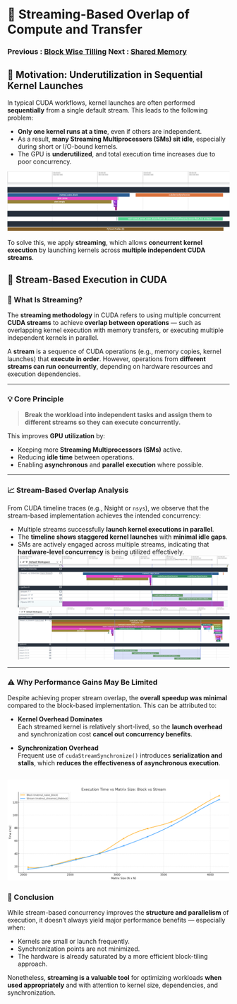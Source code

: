 # 🧱 Streaming-Based Overlap of Compute and Transfer

### Previous  : [Block Wise Tilling](/3_Block_Wise_Tilling)                           Next  : [Shared Memory](/5_Shared_Memory)    

## 🎯 Motivation: Underutilization in Sequential Kernel Launches

In typical CUDA workflows, kernel launches are often performed **sequentially** from a single default stream. This leads to the following problem:

- **Only one kernel runs at a time**, even if others are independent.
- As a result, **many Streaming Multiprocessors (SMs) sit idle**, especially during short or I/O-bound kernels.
- The GPU is **underutilized**, and total execution time increases due to poor concurrency.
  
![Performance Plot](images/flame1.png)

To solve this, we apply **streaming**, which allows **concurrent kernel execution** by launching kernels across **multiple independent CUDA streams**.


## 🔄 Stream-Based Execution in CUDA

### 🚀 What Is Streaming?

The **streaming methodology** in CUDA refers to using multiple concurrent **CUDA streams** to achieve **overlap between operations** — such as overlapping kernel execution with memory transfers, or executing multiple independent kernels in parallel.

A **stream** is a sequence of CUDA operations (e.g., memory copies, kernel launches) that **execute in order**. However, operations from **different streams can run concurrently**, depending on hardware resources and execution dependencies.

---

### 💡 Core Principle

> **Break the workload into independent tasks and assign them to different streams so they can execute concurrently.**

This improves **GPU utilization** by:
- Keeping more **Streaming Multiprocessors (SMs)** active.
- Reducing **idle time** between operations.
- Enabling **asynchronous** and **parallel execution** where possible.

---

### 📈 Stream-Based Overlap Analysis

From CUDA timeline traces (e.g., Nsight or `nsys`), we observe that the stream-based implementation achieves the intended concurrency:

- Multiple streams successfully **launch kernel executions in parallel**.
- The **timeline shows staggered kernel launches** with **minimal idle gaps**.
- SMs are actively engaged across multiple streams, indicating that **hardware-level concurrency** is being utilized effectively.
![Performance Plot](images/flame2.png)
---

### ⚠️ Why Performance Gains May Be Limited

Despite achieving proper stream overlap, the **overall speedup was minimal** compared to the block-based implementation. This can be attributed to:

- **Kernel Overhead Dominates**  
  Each streamed kernel is relatively short-lived, so the **launch overhead** and synchronization cost **cancel out concurrency benefits**.

- **Synchronization Overhead**  
  Frequent use of `cudaStreamSynchronize()` introduces **serialization and stalls**, which **reduces the effectiveness of asynchronous execution**.


![Performance Plot](images/graph.png)
---

### 📌 Conclusion

While stream-based concurrency improves the **structure and parallelism** of execution, it doesn’t always yield major performance benefits — especially when:
- Kernels are small or launch frequently.
- Synchronization points are not minimized.
- The hardware is already saturated by a more efficient block-tiling approach.

Nonetheless, **streaming is a valuable tool** for optimizing workloads **when used appropriately** and with attention to kernel size, dependencies, and synchronization.
